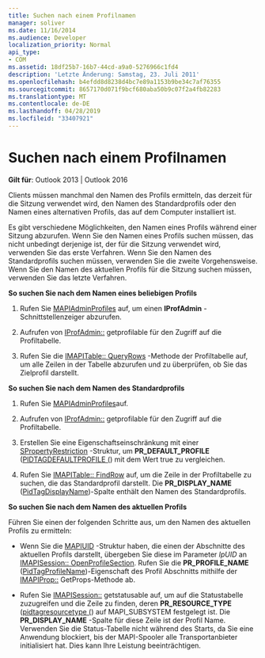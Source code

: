```yaml
---
title: Suchen nach einem Profilnamen
manager: soliver
ms.date: 11/16/2014
ms.audience: Developer
localization_priority: Normal
api_type:
- COM
ms.assetid: 18df25b7-16b7-44cd-a9a0-5276966c1fd4
description: 'Letzte Änderung: Samstag, 23. Juli 2011'
ms.openlocfilehash: b4efdd8d8238d4bc7e89a1153b9be34c7af76355
ms.sourcegitcommit: 8657170d071f9bcf680aba50b9c07f2a4fb82283
ms.translationtype: MT
ms.contentlocale: de-DE
ms.lasthandoff: 04/28/2019
ms.locfileid: "33407921"
---
```

# <a name="finding-a-profile-name"></a>Suchen nach einem Profilnamen

  
  
**Gilt für**: Outlook 2013 | Outlook 2016 
  
Clients müssen manchmal den Namen des Profils ermitteln, das derzeit für die Sitzung verwendet wird, den Namen des Standardprofils oder den Namen eines alternativen Profils, das auf dem Computer installiert ist.
  
Es gibt verschiedene Möglichkeiten, den Namen eines Profils während einer Sitzung abzurufen. Wenn Sie den Namen eines Profils suchen müssen, das nicht unbedingt derjenige ist, der für die Sitzung verwendet wird, verwenden Sie das erste Verfahren. Wenn Sie den Namen des Standardprofils suchen müssen, verwenden Sie die zweite Vorgehensweise. Wenn Sie den Namen des aktuellen Profils für die Sitzung suchen müssen, verwenden Sie das letzte Verfahren. 
  
 **So suchen Sie nach dem Namen eines beliebigen Profils**
  
1. Rufen Sie [MAPIAdminProfiles](mapiadminprofiles.md) auf, um einen **IProfAdmin** -Schnittstellenzeiger abzurufen. 
    
2. Aufrufen von [IProfAdmin::](iprofadmin-getprofiletable.md) getprofilable für den Zugriff auf die Profiltabelle. 
    
3. Rufen Sie die [IMAPITable:: QueryRows](imapitable-queryrows.md) -Methode der Profiltabelle auf, um alle Zeilen in der Tabelle abzurufen und zu überprüfen, ob Sie das Zielprofil darstellt. 
    
 **So suchen Sie nach dem Namen des Standardprofils**
  
1. Rufen Sie [MAPIAdminProfiles](mapiadminprofiles.md)auf.
    
2. Aufrufen von [IProfAdmin::](iprofadmin-getprofiletable.md) getprofilable für den Zugriff auf die Profiltabelle. 
    
3. Erstellen Sie eine Eigenschaftseinschränkung mit einer [SPropertyRestriction](spropertyrestriction.md) -Struktur, um **PR_DEFAULT_PROFILE** ([PIDTAGDEFAULTPROFILE (](pidtagdefaultprofile-canonical-property.md)) mit dem Wert true zu vergleichen.
    
4. Rufen Sie [IMAPITable:: FindRow](imapitable-findrow.md) auf, um die Zeile in der Profiltabelle zu suchen, die das Standardprofil darstellt. Die **PR_DISPLAY_NAME** ([PidTagDisplayName](pidtagdisplayname-canonical-property.md))-Spalte enthält den Namen des Standardprofils.
    
 **So suchen Sie nach dem Namen des aktuellen Profils**
  
Führen Sie einen der folgenden Schritte aus, um den Namen des aktuellen Profils zu ermitteln:
  
- Wenn Sie die [MAPIUID](mapiuid.md) -Struktur haben, die einen der Abschnitte des aktuellen Profils darstellt, übergeben Sie diese im Parameter _lpUID_ an [IMAPISession:: OpenProfileSection](imapisession-openprofilesection.md). Rufen Sie die **PR_PROFILE_NAME** ([PidTagProfileName](pidtagprofilename-canonical-property.md))-Eigenschaft des Profil Abschnitts mithilfe der [IMAPIProp::](imapiprop-getprops.md) GetProps-Methode ab. 
    
- Rufen Sie [IMAPISession::](imapisession-getstatustable.md) getstatusable auf, um auf die Statustabelle zuzugreifen und die Zeile zu finden, deren **PR_RESOURCE_TYPE** ([pidtagresourcetype (](pidtagresourcetype-canonical-property.md)) auf MAPI_SUBSYSTEM festgelegt ist. Die **PR_DISPLAY_NAME** -Spalte für diese Zeile ist der Profil Name. Verwenden Sie die Status-Tabelle nicht während des Starts, da Sie eine Anwendung blockiert, bis der MAPI-Spooler alle Transportanbieter initialisiert hat. Dies kann Ihre Leistung beeinträchtigen. 
    

